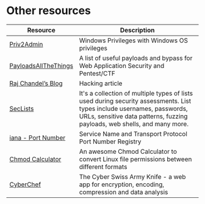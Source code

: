 # Other resources

Resource | Description
--- | ---
[Priv2Admin](https://github.com/gtworek/Priv2Admin)  | Windows Privileges with Windows OS privileges
[PayloadsAllTheThings](https://github.com/swisskyrepo/PayloadsAllTheThings) | A list of useful payloads and bypass for Web Application Security and Pentest/CTF
[Raj Chandel’s Blog](https://www.hackingarticles.in/) | Hacking article
[SecLists](https://github.com/danielmiessler/SecLists) | It's a collection of multiple types of lists used during security assessments. List types include usernames, passwords, URLs, sensitive data patterns, fuzzing payloads, web shells, and many more.
[iana - Port Number ](https://www.iana.org/assignments/service-names-port-numbers/service-names-port-numbers.xhtml) | Service Name and Transport Protocol Port Number Registry
[Chmod Calculator](https://chmodcommand.com/) | An awesome Chmod Calculator to convert Linux file permissions between different formats
[CyberChef](https://gchq.github.io/CyberChef/) | The Cyber Swiss Army Knife - a web app for encryption, encoding, compression and data analysis
